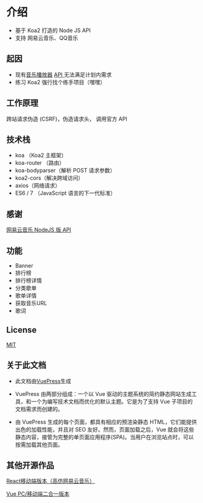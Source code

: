 # 介绍

* 基于 Koa2 打造的 Node JS API
* 支持 网易云音乐、QQ音乐

## 起因

* 现有[音乐播放器](https://github.com/maomao1996/Vue-mmPlayer)  [ API ](https://binaryify.github.io/NeteaseCloudMusicApi) 无法满足计划内需求
* 练习 Koa2 强行找个练手项目（嘿嘿）

## 工作原理

跨站请求伪造 (CSRF)，伪造请求头， 调用官方 API

## 技术栈

* koa （Koa2 主框架）
* koa-router （路由）
* koa-bodyparser（解析 POST 请求参数）
* koa2-cors（解决跨域访问）
* axios（网络请求）
* ES6 / 7 （JavaScript 语言的下一代标准）

## 感谢

[网易云音乐 NodeJS 版 API](https://binaryify.github.io/NeteaseCloudMusicApi)

## 功能

* Banner
* 排行榜
* 排行榜详情
* 分类歌单
* 歌单详情
* 获取音乐URL
* 歌词


## License

[MIT](https://github.com/maomao1996/mmNodeApi/blob/master/LICENSE)

## 关于此文档

* 此文档由[VuePress](http://caibaojian.com/vuepress/)生成

* VuePress 由两部分组成：一个以 Vue 驱动的主题系统的简约静态网站生成工具，和一个为编写技术文档而优化的默认主题。它是为了支持 Vue 子项目的文档需求而创建的。

* 由 VuePress 生成的每个页面，都具有相应的预渲染静态 HTML，它们能提供出色的加载性能，并且对 SEO 友好。然而，页面加载之后，Vue 就会将这些静态内容，接管为完整的单页面应用程序(SPA)。当用户在浏览站点时，可以按需加载其他页面。

## 其他开源作品

[React移动端版本（高仿网易云音乐）](https://github.com/maomao1996/react-music)

[Vue PC/移动端二合一版本](https://github.com/maomao1996/Vue-mmPlayer)
